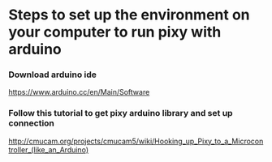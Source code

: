 # Steps to set up the environment on your computer to run pixy with arduino

### Download arduino ide
https://www.arduino.cc/en/Main/Software

### Follow this tutorial to get pixy arduino library and set up connection
http://cmucam.org/projects/cmucam5/wiki/Hooking_up_Pixy_to_a_Microcontroller_(like_an_Arduino)
